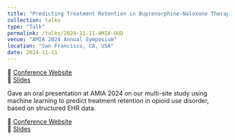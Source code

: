 ```yaml
---
title: "Predicting Treatment Retention in Buprenorphine-Naloxone Therapy: A Machine Learning Approach Using Multi-Site EHR Data"
collection: talks
type: "Talk"
permalink: /talks/2024-11-11-AMIA-OUD
venue: "AMIA 2024 Annual Symposium"
location: "San Francisco, CA, USA"
date: 2024-11-11
---
```

🔗 [Conference Website](https://amia.secure-platform.com/symposium/organizations/main/gallery/rounds/82001/details/11405)  
📄 [Slides](https://docs.google.com/presentation/d/1jZPGTVbUZ31Ii41TeWJLL4ZuSXY2nuQ-/edit?slide=id.p1#slide=id.p1)

Gave an oral presentation at AMIA 2024 on our multi-site study using machine learning to predict treatment retention in opioid use disorder, based on structured EHR data.

🔗 [Conference Website](https://amia.secure-platform.com/symposium/organizations/main/gallery/rounds/82001/details/11405)  
📄 [Slides](https://docs.google.com/presentation/d/1jZPGTVbUZ31Ii41TeWJLL4ZuSXY2nuQ-/edit?slide=id.p1#slide=id.p1)

